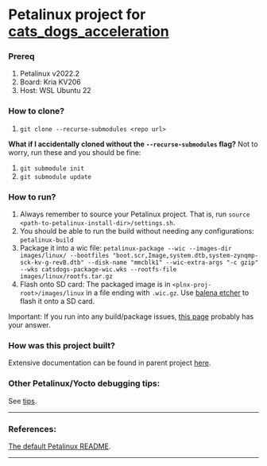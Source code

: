 # Petalinux project for [cats_dogs_acceleration](https://github.com/jona1115/cats_dogs_acceleration)

### Prereq
1. Petalinux v2022.2
2. Board: Kria KV206
3. Host: WSL Ubuntu 22

### How to clone?
1. `git clone --recurse-submodules <repo url>`

**What if I accidentally cloned without the `--recurse-submodules` flag?** Not to worry, run these and you should be fine:
1. `git submodule init`
2. `git submodule update`

### How to run?
1. Always remember to source your Petalinux project. That is, run `source <path-to-petalinux-install-dir>/settings.sh`.
2. You should be able to run the build without needing any configurations: `petalinux-build`
3. Package it into a wic file: `petalinux-package --wic --images-dir images/linux/ --bootfiles "boot.scr,Image,system.dtb,system-zynqmp-sck-kv-g-revB.dtb" --disk-name "mmcblk1" --wic-extra-args "-c gzip" --wks catsdogs-package-wic.wks --rootfs-file images/linux/rootfs.tar.gz`
4. Flash onto SD card: The packaged image is in `<plnx-proj-root>/images/linux` in a file ending with `.wic.gz`. Use [balena etcher](https://etcher.balena.io/) to flash it onto a SD card.

Important: If you run into any build/package issues, [this page](https://github.com/jona1115/cats_dogs_acceleration/blob/main/documentations/vivadoTRD_and_Petalinux/README.md) probably has your answer.

### How was this project built?
Extensive documentation can be found in parent project [here](https://github.com/jona1115/cats_dogs_acceleration/blob/main/documentations/vivadoTRD_and_Petalinux/README.md).

### Other Petalinux/Yocto debugging tips:
See [tips](https://github.com/jona1115/cats_dogs_acceleration_petalinux/blob/main/tips.md).

***

### References:
[The default Petalinux README](https://github.com/jona1115/cats_dogs_acceleration_petalinux/blob/main/README).

***
